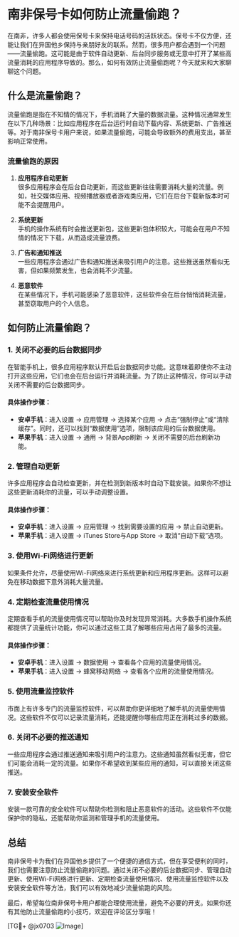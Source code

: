 # 南非保号卡如何防止流量偷跑？

在南非，许多人都会使用保号卡来保持电话号码的活跃状态。保号卡不仅方便，还能让我们在异国他乡保持与亲朋好友的联系。然而，很多用户都会遇到一个问题——流量偷跑。这可能是由于软件自动更新、后台同步服务或无意中打开了某些高流量消耗的应用程序导致的。那么，如何有效防止流量偷跑呢？今天就来和大家聊聊这个问题。

## 什么是流量偷跑？

流量偷跑是指在不知情的情况下，手机消耗了大量的数据流量。这种情况通常发生在以下几种场景：比如应用程序在后台运行时自动下载内容、系统更新、广告推送等。对于南非保号卡用户来说，如果流量偷跑，可能会导致额外的费用支出，甚至影响正常使用。

### 流量偷跑的原因

1. **应用程序自动更新**  
   很多应用程序会在后台自动更新，而这些更新往往需要消耗大量的流量。例如，社交媒体应用、视频播放器或者游戏类应用，它们在后台下载新版本时可能不会提醒用户。

2. **系统更新**  
   手机的操作系统有时会推送更新包，这些更新包体积较大，可能会在用户不知情的情况下下载，从而造成流量浪费。

3. **广告和通知推送**  
   一些应用程序会通过广告和通知推送来吸引用户的注意。这些推送虽然看似无害，但如果频繁发生，也会消耗不少流量。

4. **恶意软件**  
   在某些情况下，手机可能感染了恶意软件，这些软件会在后台悄悄消耗流量，甚至窃取用户的个人信息。

## 如何防止流量偷跑？

### 1. 关闭不必要的后台数据同步

在智能手机上，很多应用程序默认开启后台数据同步功能。这意味着即使你不主动打开这些应用，它们也会在后台运行并消耗流量。为了防止这种情况，你可以手动关闭不需要的后台数据同步。

#### 具体操作步骤：
- **安卓手机**：进入设置 -> 应用管理 -> 选择某个应用 -> 点击“强制停止”或“清除缓存”。同时，还可以找到“数据使用”选项，限制该应用的后台数据使用。
- **苹果手机**：进入设置 -> 通用 -> 背景App刷新 -> 关闭不需要的后台刷新功能。

### 2. 管理自动更新

许多应用程序会自动检查更新，并在检测到新版本时自动下载安装。如果你不想让这些更新消耗你的流量，可以手动调整设置。

#### 具体操作步骤：
- **安卓手机**：进入设置 -> 应用管理 -> 找到需要设置的应用 -> 禁止自动更新。
- **苹果手机**：进入设置 -> iTunes Store与App Store -> 取消“自动下载”选项。

### 3. 使用Wi-Fi网络进行更新

如果条件允许，尽量使用Wi-Fi网络来进行系统更新和应用程序更新。这样可以避免在移动数据下意外消耗大量流量。

### 4. 定期检查流量使用情况

定期查看手机的流量使用情况可以帮助你及时发现异常消耗。大多数手机操作系统都提供了流量统计功能，你可以通过这些工具了解哪些应用占用了最多的流量。

#### 具体操作步骤：
- **安卓手机**：进入设置 -> 数据使用 -> 查看各个应用的流量使用情况。
- **苹果手机**：进入设置 -> 蜂窝移动网络 -> 查看各个应用的流量使用情况。

### 5. 使用流量监控软件

市面上有许多专门的流量监控软件，可以帮助你更详细地了解手机的流量使用情况。这些软件不仅可以记录流量消耗，还能提醒你哪些应用正在消耗过多的数据。

### 6. 关闭不必要的推送通知

一些应用程序会通过推送通知来吸引用户的注意力。这些通知虽然看似无害，但它们可能会消耗一定的流量。如果你不希望收到某些应用的通知，可以直接关闭这些推送。

### 7. 安装安全软件

安装一款可靠的安全软件可以帮助你检测和阻止恶意软件的活动。这些软件不仅能保护你的隐私，还能帮助你监测和管理手机的流量使用。

## 总结

南非保号卡为我们在异国他乡提供了一个便捷的通信方式，但在享受便利的同时，我们也需要注意防止流量偷跑的问题。通过关闭不必要的后台数据同步、管理自动更新、使用Wi-Fi网络进行更新、定期检查流量使用情况、使用流量监控软件以及安装安全软件等方法，我们可以有效地减少流量偷跑的风险。

最后，希望每位南非保号卡用户都能合理使用流量，避免不必要的开支。如果你还有其他防止流量偷跑的小技巧，欢迎在评论区分享哦！

[TG💪+ @jx0703 ![Image](https://github.com/user-attachments/assets/dbca1d08-cadb-493c-b0ec-ad6f7a83f270)]